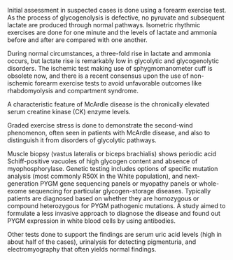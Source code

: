 Initial assessment in suspected cases is done using a forearm exercise test. As the process of glycogenolysis is defective, no pyruvate and subsequent lactate are produced through normal pathways. Isometric rhythmic exercises are done for one minute and the levels of lactate and ammonia before and after are compared with one another.

During normal circumstances, a three-fold rise in lactate and ammonia occurs, but lactate rise is remarkably low in glycolytic and glycogenolytic disorders. The ischemic test making use of sphygmomanometer cuff is obsolete now, and there is a recent consensus upon the use of non-ischemic forearm exercise tests to avoid unfavorable outcomes like rhabdomyolysis and compartment syndrome.

A characteristic feature of McArdle disease is the chronically elevated serum creatine kinase (CK) enzyme levels.

Graded exercise stress is done to demonstrate the second-wind phenomenon, often seen in patients with McArdle disease, and also to distinguish it from disorders of glycolytic pathways.

Muscle biopsy (vastus lateralis or biceps brachialis) shows periodic acid Schiff-positive vacuoles of high glycogen content and absence of myophosphorylase. Genetic testing includes options of specific mutation analysis (most commonly R50X in the White population), and next-generation PYGM gene sequencing panels or myopathy panels or whole-exome sequencing for particular glycogen-storage diseases. Typically patients are diagnosed based on whether they are homozygous or compound heterozygous for PYGM pathogenic mutations. A study aimed to formulate a less invasive approach to diagnose the disease and found out PYGM expression in white blood cells by using antibodies.

Other tests done to support the findings are serum uric acid levels (high in about half of the cases), urinalysis for detecting pigmenturia, and electromyography that often yields normal findings.
